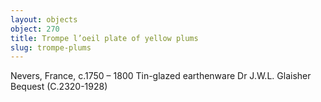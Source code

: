 ```yaml
---
layout: objects
object: 270
title: Trompe l’oeil plate of yellow plums  
slug: trompe-plums
---
```

Nevers, France, c.1750 – 1800 Tin-glazed earthenware  Dr J.W.L. Glaisher Bequest (C.2320-1928)
